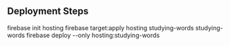 ## Deployment Steps

firebase init hosting
firebase target:apply hosting studying-words studying-words
firebase deploy --only hosting:studying-words
